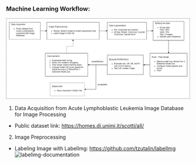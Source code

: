 ### Machine Learning Workflow:
![workflow](workflow.png)

1) Data Acquisition from Acute Lymphoblastic Leukemia Image Database for Image Processing
- Public dataset link: https://homes.di.unimi.it/scotti/all/

2) Image Preprocessing
- Labeling Image with LabelImg: https://github.com/tzutalin/labelImg
![labelimg-documentation](labelimg-documentation.png)
